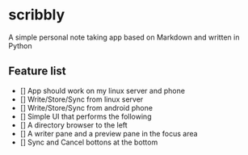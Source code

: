 # scribbly
A simple personal note taking app based on Markdown and written in Python

## Feature list
 - [] App should work on my linux server and phone
 - [] Write/Store/Sync from linux server
 - [] Write/Store/Sync from android phone
 - [] Simple UI that performs the following
 - [] A directory browser to the left
 - [] A writer pane and a preview pane in the focus area
 - [] Sync and Cancel bottons at the bottom
